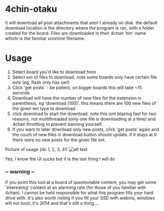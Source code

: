 4chin-otaku
===========

It will download all post attachments that aren't already on disk. the default download location is the directory where the program is ran, with a folder created for the board. Files are downloaded in their _4chan 'tim'_ name whichi is the familiar unixtime filename.

# Usage
1. Select board you'd like to download from
2. Select ext of files to download. note some boards only have certain file exts (eg, flash only has swf)
3. Click 'get posts' - be patient, on bigger boards this will take ~15 seconds
4. Download will have the number of new files for the extension in parenthesis, eg 'download (100)'. this means there are 100 new files of the given ext type to download
5. click download to start the download. note this isnt blazing fast for two reasons, not multithreaded (only one file is downloading at a time) and 4chan throttling to prevent banning yourself.
6. If you want to later download only new posts, click 'get posts' again and the count of new files in download button should update. if it stays at 0 there were no new posts for the given file ext.

Picture of usage (do 1, 2, 3, 4!)
![alt text](https://github.com/DexterHaslem/4chin-otaku/raw/master/ui_instr.png "ui pic")

Yes, I know the UI sucks but it is the last thing I will do

### ~ warning ~
if you point this tool at a board of questionable content, you may get some 'interesting' content at an alarming rate (for those of you familiar with 4chan). I cannot be held responsible for what this program fills your hard drive with.
It's also worth noting if you fill your SSD with webms, windows will not boot, it's 2014 and that's still a thing....
